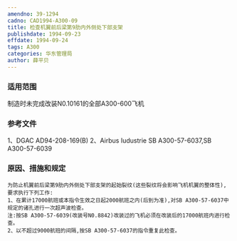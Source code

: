```yaml
---
amendno: 39-1294
cadno: CAD1994-A300-09
title: 检查机翼前后梁第9肋内外侧处下部支架
publishdate: 1994-09-23
effdate: 1994-09-24
tags: A300
categories: 华东管理局
author: 薛平贝
---
```


### 适用范围 
制造时未完成改装N0.10161的全部A300-600飞机

<!--more-->
### 参考文件
1、DGAC AD94-208-169(B) 
2、Airbus Iudustrie SB A300-57-6037,SB A300-57-6039 

### 原因、措施和规定 
    为防止机翼前后梁第9肋内外侧处下部支架的起始裂纹(这些裂纹将会影响飞机机翼的整体性),要求执行下列工作: 
    1、在累计17000航班或本指令生效之日起2000航班之内(后到为准),对SB A300-57-6037中规定的诸孔进行一次超声波检查。 
    注:按SB A300-57-6039(改装号N0.8842)改装过的飞机必须在改装后的17000航班内进行检查。 
    2、以不超过9000航班的间隔,按SB A300-57-6037的指令重复此检查。 
